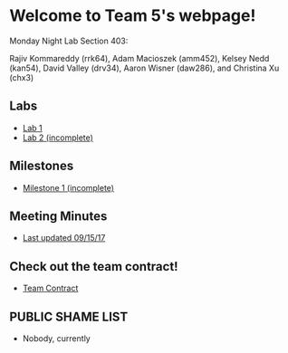 # Welcome to Team 5's webpage!

Monday Night Lab Section 403:

Rajiv Kommareddy (rrk64), Adam Macioszek (amm452), Kelsey Nedd (kan54), David Valley (drv34), Aaron Wisner (daw286), and Christina Xu (chx3)

## Labs

* [Lab 1](Lab1page.md)
* [Lab 2 (incomplete)](Lab2Page.md)

## Milestones
* [Milestone 1 (incomplete)](Milestone1Page.md)

## Meeting Minutes
* [Last updated 09/15/17](Minutes.pdf)

## Check out the team contract!
* [Team Contract](Contract2.0.pdf)

## PUBLIC SHAME LIST
* Nobody, currently
